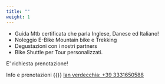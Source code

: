 ```yaml
---
title: ""
weight: 1
---
```


- Guida Mtb certificata che parla Inglese, Danese ed Italiano!
- Noleggio E-Bike Mountain bike e Trekking
- Degustazioni con i nostri partners
- Bike Shuttle per Tour personalizzati.

E' richiesta prenotazione!

Info e prenotazioni {{<icon class="fa fa-phone">}}&nbsp;[Ian verdecchia: +39 3331650588](tel:+393331650588)
